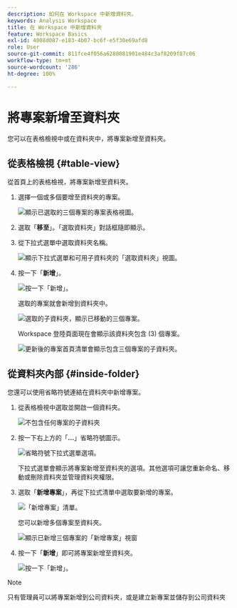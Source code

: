 ```yaml
---
description: 如何在 Workspace 中新增資料夾。
keywords: Analysis Workspace
title: 在 Workspace 中新增資料夾
feature: Workspace Basics
exl-id: 4008d087-e183-4b07-bc6f-e5f30e69afd8
role: User
source-git-commit: 811fce4f056a6280081901e484c3af8209f87c06
workflow-type: tm+mt
source-wordcount: '286'
ht-degree: 100%

---
```


# 將專案新增至資料夾

您可以在表格檢視中或在資料夾中，將專案新增至資料夾。

## 從表格檢視 {#table-view}

從首頁上的表格檢視，將專案新增至資料夾。

1. 選擇一個或多個要增至資料夾的專案。

   ![顯示已選取的三個專案的專案表格視圖。](/help/analysis-workspace/build-workspace-project/assets/move-tv-selected.png)

1. 選取「**移至**」。「選取資料夾」對話框隨即顯示。

1. 從下拉式選單中選取資料夾名稱。

   ![顯示下拉式選單和可用子資料夾的「選取資料夾」視圖。](/help/analysis-workspace/build-workspace-project/assets/move-select-folder.png)

1. 按一下「**新增**」。

   ![按一下「新增」。](/help/analysis-workspace/build-workspace-project/assets/move-add.png)

   選取的專案就會新增到資料夾中。

   ![選取的子資料夾，顯示已移動的三個專案。](/help/analysis-workspace/build-workspace-project/assets/move-projects-added.png)

   Workspace 登陸頁面現在會顯示該資料夾包含 (3) 個專案。

   ![更新後的專案首頁清單會顯示包含三個專案的子資料夾。](/help/analysis-workspace/build-workspace-project/assets/move-folders-updated.png)

## 從資料夾內部 {#inside-folder}

您還可以使用省略符號連結在資料夾中新增專案。

1. 從表格檢視中選取並開啟一個資料夾。

   ![不包含任何專案的子資料夾](/help/analysis-workspace/build-workspace-project/assets/move-open-folder.png)

1. 按一下右上方的「**...**」省略符號圖示。

   ![省略符號下拉式選單選項。](/help/analysis-workspace/build-workspace-project/assets/add-projects-elipsis.png)

   下拉式選單會顯示將專案新增至資料夾的選項。其他選項可讓您重新命名、移動或刪除資料夾並管理資料夾權限。

1. 選取「**新增專案**」，再從下拉式清單中選取要新增的專案。

   ![「新增專案」清單。](/help/analysis-workspace/build-workspace-project/assets/select-add-projects.png)

   您可以新增多個專案至資料夾。

   ![顯示已新增三個專案的「新增專案」視窗](/help/analysis-workspace/build-workspace-project/assets/move-add-multiple-projects.png)

1. 按一下「**新增**」即可將專案新增至資料夾。

   ![按一下「新增」。](/help/analysis-workspace/build-workspace-project/assets/move-added-items.png)


>[!NOTE]
>
>只有管理員可以將專案新增到公司資料夾，或是建立新專案並儲存到公司資料夾
